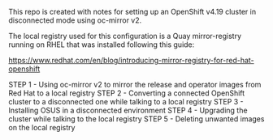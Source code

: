 This repo is created with notes for setting up an OpenShift v4.19 cluster in disconnected mode using oc-mirror v2.

The local registry used for this configuration is a Quay mirror-registry running on RHEL that was installed following this guide:

https://www.redhat.com/en/blog/introducing-mirror-registry-for-red-hat-openshift

STEP 1 - Using oc-mirror v2 to mirror the release and operator images from Red Hat to a local registry
STEP 2 - Converting a connected OpenShift cluster to a disconnected one while talking to a local registry
STEP 3 - Installing OSUS in a disconnected environment
STEP 4 - Upgrading the cluster while talking to the local registry
STEP 5 - Deleting unwanted images on the local registry
